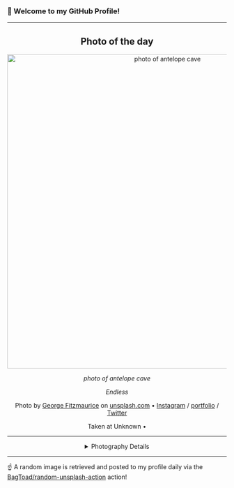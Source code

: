 ### 👋 Welcome to my GitHub Profile!

----
<div align="center">

## Photo of the day
  
  <a href="https://unsplash.com/photos/photo-of-antelope-cave-k-wRtwkF27k"><img width="720" src="https://images.unsplash.com/photo-1517416451146-496a3e48ab6b?crop=entropy&cs=tinysrgb&fit=max&fm=jpg&ixid=M3w1OTQ0OTd8MHwxfHJhbmRvbXx8fHx8fHx8fDE3MjI4MzgxMTF8&ixlib=rb-4.0.3&q=80&w=1080" alt="photo of antelope cave"></a>
  
  <em>photo of antelope cave</em>
  
  <em>Endless</em>

  Photo by [George Fitzmaurice](http://fitzysphotos.com) on [unsplash.com](https://unsplash.com/) • [Instagram](https://instagram.com/Fitzmaug) / [portfolio](http://fitzysphotos.com) / [Twitter](https://twitter.com/Fitzmaug)
  
  Taken at Unknown • 
  
  ---
  
<details>
<summary>Photography Details</summary>
  
| Parameter     | Value |
| ------------- | ----- |
| Camera Model  | E-M1MarkII |
| Exposure Time | 2 |
| Aperture      | 4.0 |
| Focal Length  | 13.0 |
| ISO           | 200 |
| Location      | Unknown (null) |
| Coordinates   | Latitude null, Longitude null |

</details>

</div>

----

☝️ A random image is retrieved and posted to my profile daily via the [BagToad/random-unsplash-action](https://github.com/BagToad/random-unsplash-action) action!
